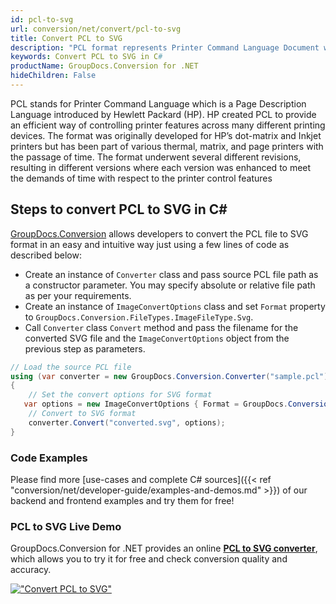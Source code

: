 ```yaml
---
id: pcl-to-svg
url: conversion/net/convert/pcl-to-svg
title: Convert PCL to SVG
description: "PCL format represents Printer Command Language Document with .pcl extension. Learn how to convert PCL to SVG file programmatically in C# language using GroupDocs.Conversion for .NET library."
keywords: Convert PCL to SVG in C#
productName: GroupDocs.Conversion for .NET
hideChildren: False
---
```


PCL stands for Printer Command Language which is a Page Description Language introduced by Hewlett Packard (HP). HP created PCL to provide an efficient way of controlling printer features across many different printing devices. The format was originally developed for HP’s dot-matrix and Inkjet printers but has been part of various thermal, matrix, and page printers with the passage of time. The format underwent several different revisions, resulting in different versions where each version was enhanced to meet the demands of time with respect to the printer control features

## Steps to convert PCL to SVG in C#

[GroupDocs.Conversion](https://products.groupdocs.com/conversion/net) allows developers to convert the PCL file to SVG format in an easy and intuitive way just using a few lines of code as described below:

* Create an instance of `Converter` class and pass source PCL file path as a constructor parameter. You may specify absolute or relative file path as per your requirements. 
* Create an instance of `ImageConvertOptions` class and set `Format` property to `GroupDocs.Conversion.FileTypes.ImageFileType.Svg`.
* Call `Converter` class `Convert` method and pass the filename for the converted SVG file and the `ImageConvertOptions` object from the previous step as parameters.

```csharp
// Load the source PCL file
using (var converter = new GroupDocs.Conversion.Converter("sample.pcl"))
{
    // Set the convert options for SVG format
   var options = new ImageConvertOptions { Format = GroupDocs.Conversion.FileTypes.ImageFileType.Svg };
    // Convert to SVG format
    converter.Convert("converted.svg", options);
}
```

### Code Examples

Please find more [use-cases and complete C# sources]({{< ref "conversion/net/developer-guide/examples-and-demos.md" >}}) of our backend and frontend examples and try them for free!

### PCL to SVG Live Demo

GroupDocs.Conversion for .NET provides an online [**PCL to SVG converter**](https://products.groupdocs.app/conversion/pcl-to-svg), which allows you to try it for free and check conversion quality and accuracy.

[!["Convert PCL to SVG"](conversion/net/images/convert-to-svg/convert-pcl-to-svg.png)](https://products.groupdocs.app/conversion/pcl-to-svg)